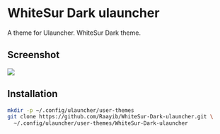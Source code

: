 # WhiteSur Dark ulauncher

A theme for Ulauncher. WhiteSur Dark theme.

## Screenshot
![](https://i.imgur.com/xkuEgvs.png)

## Installation

```sh
mkdir -p ~/.config/ulauncher/user-themes
git clone https://github.com/Raayib/WhiteSur-Dark-ulauncher.git \
  ~/.config/ulauncher/user-themes/WhiteSur-Dark-ulauncher
```
